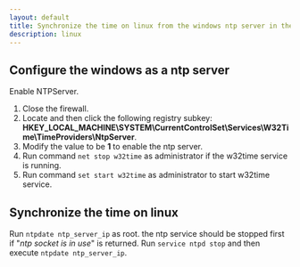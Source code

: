 ```yaml
---
layout: default
title: Synchronize the time on linux from the windows ntp server in the local network
description: linux
---
```


## Configure the windows as a ntp server

Enable NTPServer.
1. Close the firewall.
2. Locate and then click the following registry subkey: **HKEY_LOCAL_MACHINE\SYSTEM\CurrentControlSet\Services\W32Time\TimeProviders\NtpServer**.
3. Modify the value to be **1** to enable the ntp server.
4. Run command `net stop w32time` as administrator if the w32time service is running.
5. Run command `set start w32time` as administrator to start w32time service.

## Synchronize the time on linux

Run `ntpdate ntp_server_ip` as root. the ntp service should be stopped first if "*ntp socket is in use*" is returned.
Run `service ntpd stop` and then execute `ntpdate ntp_server_ip`.

